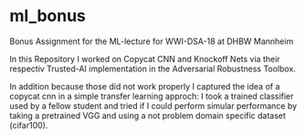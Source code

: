 # ml_bonus
Bonus Assignment for the ML-lecture for WWI-DSA-18 at DHBW Mannheim

In this Repository I worked on Copycat CNN and Knockoff Nets via their respectiv Trusted-AI implementation in the Adversarial Robustness Toolbox.

In addition because those did not work properly I captured the idea of a copycat cnn in a simple transfer learning approch:
I took a trained classifier used by a fellow student and tried if I could perform simular performance by taking a pretrained VGG and using a not problem domain specific dataset (cifar100).
